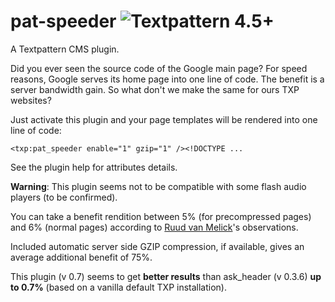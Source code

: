# pat-speeder ![Textpattern 4.5+](https://camo.githubusercontent.com/9a4f447d70418f3f50bd9a3d5febb1e1274f60c3/68747470733a2f2f696d672e736869656c64732e696f2f62616467652f546578747061747465726e2d342e352b2d627269676874677265656e2e737667)

A Textpattern CMS plugin.

Did you ever seen the source code of the Google main page? For speed reasons, Google serves its home page into one line of code. The benefit is a server bandwidth gain. So what don't we make the same for ours TXP websites?

Just activate this plugin and your page templates will be rendered into one line of code:

    <txp:pat_speeder enable="1" gzip="1" /><!DOCTYPE ...

See the plugin help for attributes details.

**Warning**: This plugin seems not to be compatible with some flash audio players (to be confirmed).

You can take a benefit rendition between 5% (for precompressed pages) and 6% (normal pages) according to [Ruud van Melick](https://vanmelick.com/)'s observations.

Included automatic server side GZIP compression, if available, gives an average additional benefit of 75%.

This plugin (v 0.7) seems to get **better results** than ask_header (v 0.3.6) **up to 0.7%** (based on a vanilla default TXP installation).





